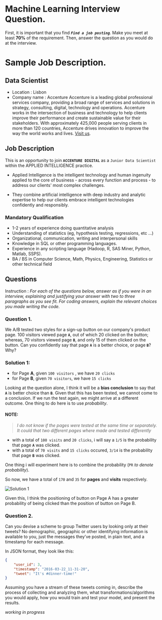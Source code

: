 # Machine Learning Interview Question. 
First, it is important that you find **_`Find a job posting`_**.
Make you meet at least **70%** of the requirement. Then, answer the question as you would do at the interview. 

# Sample Job Description. 
## Data Scientist 
- Location : Lisbon 
- Company name : Accenture 
Accenture is a leading global professional services company, providing a broad range of services and solutions in strategy, consulting, digital, technology and operations. Accenture works in the intersection of business and technology to help clients improve their performance and create sustainable value for their stakeholders. With approximately 425,000 people serving clients in more than 120 countries, Accenture drives innovation to improve the way the world works and lives. [Visit us](www.accenture.com.).

## Job Description 
This is an opportunity to join **`ACCENTURE DIGITAL`** as a `Junior Data Scientist` within the APPLIED INTELLIGENCE practice.

- Applied Intelligence is the intelligent technology and human ingenuity applied to the core of business - across every function and process - to address our clients' most complex challenges.

- They combine artificial intelligence with deep industry and analytic expertise to help our clients embrace intelligent technologies confidently and responsibly.

### Mandatory Qualification 
- 1-2 years of experience doing quantitative analysis
- Understanding of statistics (eg, hypothesis testing, regressions, etc ...)
- Organizational, communication, writing and interpersonal skills
- Knowledge in SQL or other programming languages.
- Experience in any scripting language (Hadoop, R, SAS Miner, Python, Matlab, SSPS).
- BA / BS in Computer Science, Math, Physics, Engineering, Statistics or other technical field

## Questions
Instruction : 
_For each of the questions below, answer as if you were in an interview, explaining and justifying your answer with two to three paragraphs as you see fit. For coding answers, explain the relevant choices you made writing the code._

### Question 1.
We A/B tested two styles for a sign-up button on our company's product page. 100 visitors viewed page **`A`**, out of which 20 clicked on the button; whereas, 70 visitors viewed page **`B`**, and only 15 of them clicked on the button. Can you confidently say that page **`A`** is a better choice, or page **`B`**? Why?

### Solution 1: 
- for Page **A**, given `100 visitors` , we have `20 clicks`
- for Page **B**, given `70 visitors`, we have `15 clicks`

Looking at the question alone, I think it will be a **bias conclusion** to say that **`A`** is better choice than **`B`**. 
Given that this has been tested, we cannot come to a conclusion. If we run the test again, we might arrive at a different outcome. 
One thing to do here is to use _probability_.

#### NOTE: 
> _I do not know if the pages were tested at the same time or separately. It could that two different pages where made and tested differently_


- with a total of `100 visits` and `20 clicks`, i will say a `1/5` is the probability that page **`A`** was clicked. 
- with a total of `70 visits` and `15 clicks` occured,  `3/14` is the probability that page **`B`** was clicked. 

One thing i will experiment here is to combine the probability (`PR` _to denote probability_).

So now, we have a total of `170` and `35` for **pages** and **visits** respectively.

![Solution 1](../solution_1.jpg)

Given this, I think the positioning of button on Page A has a greater probability of being clicked than the position of button on Page B. 

### Question 2. 
Can you devise a scheme to group Twitter users by looking only at their tweets? No demographic, geographic or other identifying information is available to you, just the messages they’ve posted, in plain text, and a timestamp for each message.

In JSON format, they look like this:
```json
{
    "user_id": 3,
    "timestamp": "2016-03-22_11-31-20",
    "tweet": "It's #dinner-time!"
}
```
Assuming you have a stream of these tweets coming in, describe the process of collecting and analyzing them, what transformations/algorithms you would apply, how you would train and test your model, and present the results.

_working in progress_
